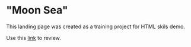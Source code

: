 # "Moon Sea"
This landing page was created as a training project for HTML skils demo.

Use this [link](http://moon-sea-maximvs286.surge.sh) to review.
